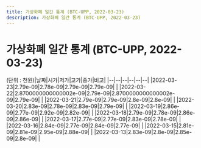 ```yaml
---
title: 가상화폐 일간 통계 (BTC-UPP, 2022-03-23)
description: 가상화폐 일간 통계 (BTC-UPP, 2022-03-23)
---
```


가상화폐 일간 통계 (BTC-UPP, 2022-03-23)
===

(단위 : 천원)|날짜|시가|저가|고가|종가|비고|
|--|--|--|--|--|--|
|2022-03-23|2.79e-09|2.78e-09|2.79e-09|2.79e-09|    |
|2022-03-22|2.8700000000000002e-09|2.79e-09|2.8700000000000002e-09|2.79e-09|    |
|2022-03-21|2.79e-09|2.79e-09|2.8e-09|2.8e-09|    |
|2022-03-20|2.83e-09|2.78e-09|2.83e-09|2.79e-09|    |
|2022-03-19|2.86e-09|2.77e-09|2.92e-09|2.82e-09|    |
|2022-03-18|2.79e-09|2.78e-09|2.86e-09|2.86e-09|    |
|2022-03-17|2.77e-09|2.77e-09|2.83e-09|2.78e-09|    |
|2022-03-16|2.84e-09|2.77e-09|2.84e-09|2.77e-09|    |
|2022-03-15|2.81e-09|2.81e-09|2.95e-09|2.88e-09|    |
|2022-03-13|2.83e-09|2.8e-09|2.85e-09|2.8e-09|    |
